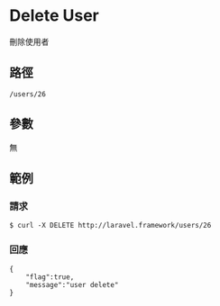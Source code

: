 # Delete User

刪除使用者

## 路徑

```
/users/26
```

## 參數

無

## 範例

### 請求

```
$ curl -X DELETE http://laravel.framework/users/26
```

### 回應

```
{
    "flag":true,
    "message":"user delete"
}
```


